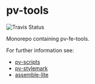# pv-tools

![Travis Status](https://api.travis-ci.org/pro-vision/fe-tools.svg?branch=master)


Monorepo containing pv-fe-tools.

For further information see:

- [pv-scripts](https://github.com/pro-vision/fe-tools/tree/master/packages/pv-scripts)
- [pv-stylemark](https://github.com/pro-vision/fe-tools/tree/master/packages/pv-stylemark)
- [assemble-lite](https://github.com/pro-vision/fe-tools/tree/master/packages/assemble-lite)
